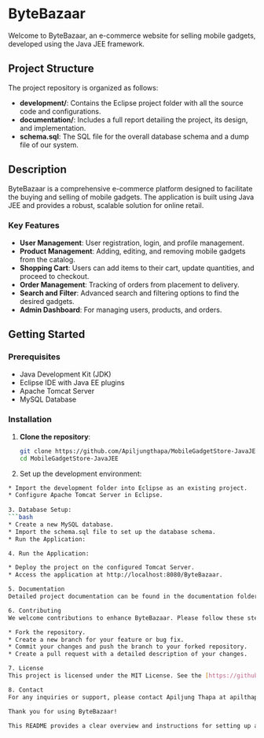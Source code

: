 # ByteBazaar

Welcome to ByteBazaar, an e-commerce website for selling mobile gadgets, developed using the Java JEE framework.

## Project Structure

The project repository is organized as follows:

- **development/**: Contains the Eclipse project folder with all the source code and configurations.
- **documentation/**: Includes a full report detailing the project, its design, and implementation.
- **schema.sql**: The SQL file for the overall database schema and a dump file of our system.

## Description

ByteBazaar is a comprehensive e-commerce platform designed to facilitate the buying and selling of mobile gadgets. The application is built using Java JEE and provides a robust, scalable solution for online retail.

### Key Features

- **User Management**: User registration, login, and profile management.
- **Product Management**: Adding, editing, and removing mobile gadgets from the catalog.
- **Shopping Cart**: Users can add items to their cart, update quantities, and proceed to checkout.
- **Order Management**: Tracking of orders from placement to delivery.
- **Search and Filter**: Advanced search and filtering options to find the desired gadgets.
- **Admin Dashboard**: For managing users, products, and orders.

## Getting Started

### Prerequisites

- Java Development Kit (JDK)
- Eclipse IDE with Java EE plugins
- Apache Tomcat Server
- MySQL Database

### Installation

1. **Clone the repository**:
   ```bash
   git clone https://github.com/Apiljungthapa/MobileGadgetStore-JavaJEE.git
   cd MobileGadgetStore-JavaJEE


2. Set up the development environment:

 ```bash
* Import the development folder into Eclipse as an existing project.
* Configure Apache Tomcat Server in Eclipse.
  
3. Database Setup:
 ```bash
* Create a new MySQL database.
* Import the schema.sql file to set up the database schema.
* Run the Application:

4. Run the Application:

* Deploy the project on the configured Tomcat Server.
* Access the application at http://localhost:8080/ByteBazaar.

5. Documentation
Detailed project documentation can be found in the documentation folder. This includes the project report, design diagrams, and user manuals.

6. Contributing
We welcome contributions to enhance ByteBazaar. Please follow these steps to contribute:

* Fork the repository.
* Create a new branch for your feature or bug fix.
* Commit your changes and push the branch to your forked repository.
* Create a pull request with a detailed description of your changes.

7. License
This project is licensed under the MIT License. See the [https://github.com/Apiljungthapa/MobileGadgetStore-JavaJEE/blob/master/LICENSE] for more details.

8. Contact
For any inquiries or support, please contact Apiljung Thapa at apilthapa87@gmail.com.

Thank you for using ByteBazaar!

This README provides a clear overview and instructions for setting up and contributing to the project.
